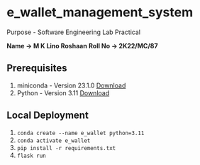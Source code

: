 # e_wallet_management_system
Purpose - Software Engineering Lab Practical

**Name -> M K Lino Roshaan**
**Roll No -> 2K22/MC/87**

## Prerequisites
1. miniconda - Version 23.1.0 [Download](https://docs.anaconda.com/miniconda/miniconda-install/)
2. Python - Version 3.11 [Download](https://www.python.org/downloads/)

## Local Deployment

1. `conda create --name e_wallet python=3.11`
2. `conda activate e_wallet`
3. `pip install -r requirements.txt`
4. `flask run`
   
